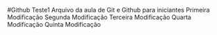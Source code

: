 #Github
Teste1
Arquivo da aula de Git e Github para iniciantes
Primeira Modificação
Segunda Modificação
Terceira Modificação
Quarta Modificação
Quinta Modificação
